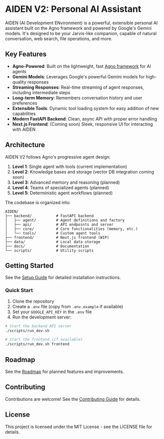 # AIDEN V2: Personal AI Assistant

AIDEN (AI Development ENvironment) is a powerful, extensible personal AI assistant built on the Agno framework and powered by Google's Gemini models. It's designed to be your Jarvis-like companion, capable of natural conversation, web search, file operations, and more.

## Key Features

- **Agno-Powered**: Built on the lightweight, fast [Agno framework](https://github.com/agno-ai/agno) for AI agents
- **Gemini Models**: Leverages Google's powerful Gemini models for high-quality responses
- **Streaming Responses**: Real-time streaming of agent responses, including intermediate steps
- **Long-term Memory**: Remembers conversation history and user preferences
- **Extensible Tools**: Dynamic tool loading system for easy addition of new capabilities
- **Modern FastAPI Backend**: Clean, async API with proper error handling
- **Next.js Frontend**: (Coming soon) Sleek, responsive UI for interacting with AIDEN

## Architecture

AIDEN V2 follows Agno's progressive agent design:

1. **Level 1**: Single agent with tools (current implementation)
2. **Level 2**: Knowledge bases and storage (vector DB integration coming soon)
3. **Level 3**: Advanced memory and reasoning (planned)
4. **Level 4**: Teams of specialized agents (planned)
5. **Level 5**: Deterministic agent workflows (planned)

The codebase is organized into:

```
AIDEN/
├── backend/           # FastAPI backend
│   ├── agent/         # Agent definitions and factory
│   ├── api/           # API endpoints and server
│   ├── core/          # Core functionalities (memory, etc.)
│   └── tools/         # Custom agent tools
├── frontend/          # Next.js frontend (WIP)
├── data/              # Local data storage
├── docs/              # Documentation
└── scripts/           # Utility scripts
```

## Getting Started

See the [Setup Guide](./setup_guide.md) for detailed installation instructions.

### Quick Start

1. Clone the repository
2. Create a `.env` file (copy from `.env.example` if available)
3. Set your `GOOGLE_API_KEY` in the `.env` file
4. Run the development server:

```bash
# Start the backend API server
./scripts/run_dev.sh

# Start the frontend (if available)
./scripts/run_dev.sh frontend
```

## Roadmap

See the [Roadmap](./roadmap.md) for planned features and improvements.

## Contributing

Contributions are welcome! See the [Contributing Guide](./contributing.md) for details.

## License

This project is licensed under the MIT License - see the LICENSE file for details. 